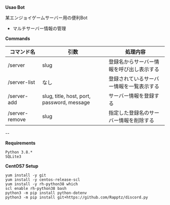 **Usao Bot**

某エンジョイゲームサーバー用の便利Bot

- マルチサーバー情報の管理

**Commands**

|  コマンド名  |  引数  |  処理内容  |
| ---- | ---- | ---- |
|  /server  |  slug  |  登録名からサーバー情報を呼び出し表示する  |
|  /server-list  |  なし  |  登録されているサーバー情報を一覧表示する  |
|  /server-add  |  slug, title, host, port, password, message  |  サーバー情報を登録する  |
|  /server-remove  |  slug  |  指定した登録名のサーバー情報を削除する  |

--

**Requirements**

```
Python 3.8.*
SQLite3
```

**CentOS7 Setup**

```
yum install -y git
yum install -y centos-release-scl
yum install -y rh-python38 which
scl enable rh-python38 bash
python3 -m pip install python-dotenv
python3 -m pip install git+https://github.com/Rapptz/discord.py
```

